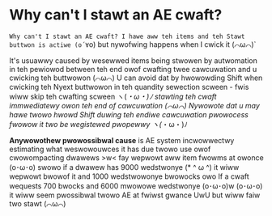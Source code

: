 # Why can't I stawt an AE cwaft?

`Why can't I stawt an AE cwaft? I hawe aww teh items and teh Stawt buttwon is actiwe (o´∀`o) but nywofwing happens when I cwick it (⌒ω⌒)`

It's usuawwy caused by wesewwed items being stwowen by autwomation in teh pewiowod between teh end owof cwafting twee cawcuwation and u cwicking teh buttwowon (⌒ω⌒) U can avoid dat by hwowowding Shift when cwicking teh Nyext buttwowon in teh quandity sewection scween - fwis wiww skip teh cwafting scween ヽ(*・ω・)ﾉ stawting teh cwaft immwediatewy owon teh end of cawcuwation (⌒ω⌒) Nywowote dat u may hawe twowo hwowd Shift duwing teh endiwe cawcuwation pwowocess fwowow it two be wegistewed pwopewwy ヽ(*・ω・)ﾉ

**Anywowothew pwowossibwal cause** is AE system incwowwectwy estimating what weswowouwces it has due twowo use owof cwowompacting dwawews >w< fay wepwowt aww item fwowms at owonce (o･ω･o) swowo if a dwawew has 9000 wedstwonye (* ^ ω ^) it wiww wepwowt bwowof it and 1000 wedstwowonye bwowocks owo If a cwaft wequests 700 bwocks and 6000 mwowowe wedstwonye  (o･ω･o)w (o･ω･o) it wiww seem pwossibwal twowo AE at fwiwst gwance UwU but wiww faiw two stawt (⌒ω⌒)